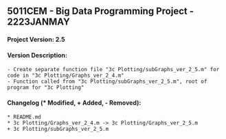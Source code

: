 <h2>
  5011CEM - Big Data Programming Project - 2223JANMAY
</h2>
<h4>Project Version: 2.5</h4>
<h4>Version Description: </h4>

```
- Create separate function file "3c Plotting/subGraphs_ver_2_5.m" for code in "3c Plotting/Graphs_ver_2_4.m"
- Function called from "3c Plotting/subGraphs_ver_2_5.m", root of program for "3c Plotting"
```
<h4>Changelog (* Modified, + Added, - Removed): </h4>

```
* README.md
* 3c Plotting/Graphs_ver_2_4.m -> 3c Plotting/Graphs_ver_2_5.m
+ 3c Plotting/subGraphs_ver_2_5.m
```